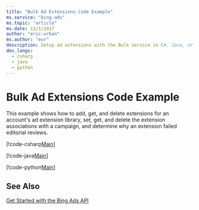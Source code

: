 ```yaml
---
title: "Bulk Ad Extensions Code Example"
ms.service: "bing-ads"
ms.topic: "article"
ms.date: 11/1/2017
author: "eric-urban"
ms.author: "eur"
description: Setup ad extensions with the Bulk service in C#, Java, or Python.
dev_langs:
  - csharp
  - java
  - python
---
```

# Bulk Ad Extensions Code Example
This example shows how to add, get, and delete extensions for an account's ad extension library, set, get, and delete the extension associations with a campaign, and determine why an extension failed editorial reviews.

[!code-csharp[Main](../../BingAds-dotNet-SDK/examples/BingAdsExamples/BingAdsExamplesLibrary/v11/BulkAdExtensions.cs)]

[!code-java[Main](../../BingAds-Java-SDK/examples/BingAdsDesktopApp/src/main/java/com/microsoft/bingads/examples/v11/BulkAdExtensions.java)]

[!code-python[Main](../../BingAds-Python-SDK/examples/BingAdsPythonConsoleExamples/BingAdsPythonConsoleExamples/v11/bulk_ad_extensions.py)]

## See Also
[Get Started with the Bing Ads API](../guides/get-started.md)  
